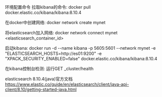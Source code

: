 环境配置命令
拉取kibana的命令:
docker pull docker.elastic.co/kibana/kibana:8.10.4

在docker中创建网络:
docker network create mynet

将elasticsearch加入网络:
docker network connect mynet <elasticsearch_container_id>

启动kibana:
docker run -d --name kibana -p 5605:5601 --network mynet -e "ELASTICSEARCH_HOSTS=http://es01:9200" -e "XPACK_SECURITY_ENABLED=false" docker.elastic.co/kibana/kibana:8.10.4

在kibana控制台检测:
运行GET _cluster/health

elasticsearch 8.10.4(java)官方文档
https://www.elastic.co/guide/en/elasticsearch/client/java-api-client/8.10/getting-started-java.html